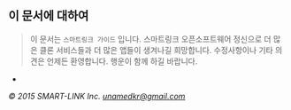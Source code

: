 ## 이 문서에 대하여

> 이 문서는 `스마트링크 가이드` 입니다. 스마트링크 오픈소프트웨어 정신으로 더 많은 클론 서비스들과 더 많은 앱들이 생겨나길 희망합니다. 수정사항이나 기타 의견은 언제든 환영합니다. 행운이 함께 하길 바랍니다.


-
*&copy; 2015 SMART-LINK Inc. [unamedkr@gmail.com](mailto:unamedkr@gmail.com)*